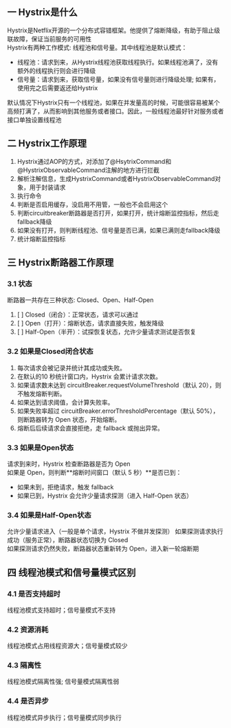## 一 Hystrix是什么
Hystrix是Netflix开源的一个分布式容错框架。他提供了熔断降级，有助于阻止级联故障，保证当前服务的可用性  
Hystrix有两种工作模式: 线程池和信号量。其中线程池是默认模式：  
* 线程池：请求到来，从Hystrix线程池获取线程执行。如果线程池满了，没有额外的线程执行则会进行降级
* 信号量：请求到来，获取信号量，如果没有信号量则进行降级处理; 如果有，使用完之后需要返还给Hystrix

默认情况下Hystrix只有一个线程池，如果在并发量高的时候，可能很容易被某个高频打满了，从而影响到其他服务或者接口。因此，一般线程池最好针对服务或者接口单独设置线程池  


## 二 Hystrix工作原理
1. Hystrix通过AOP的方式，对添加了@HsytrixCommand和@HystrixObservableCommand注解的地方进行拦截
2. 解析注解信息，生成HystrixCommand或者HystrixObservableCommand对象，用于封装请求
3. 执行命令
4. 判断是否启用缓存，没启用不用管，一般也不会启用这个
5. 判断circuitbreaker断路器是否打开，如果打开，统计熔断监控指标，然后走fallback降级
6. 如果没有打开，则判断线程池、信号量是否已满，如果已满则走fallback降级
7. 统计熔断监控指标

## 三 Hystrix断路器工作原理
### 3.1 状态
断路器一共存在三种状态: Closed、Open、Half-Open  
1. [ ] Closed（闭合）：正常状态，请求可以通过
2. [ ] Open（打开）：熔断状态，请求直接失败，触发降级
3. [ ] Half-Open（半开）：试探恢复状态，允许少量请求测试是否恢复

### 3.2 如果是Closed闭合状态
1. 每次请求会被记录并统计其成功或失败。
2. 在默认的10 秒统计窗口内，Hystrix 会累计请求次数。
3. 如果请求数未达到 circuitBreaker.requestVolumeThreshold（默认 20），则不触发熔断判断。
4. 如果达到请求阈值，会计算失败率。
5. 如果失败率超过 circuitBreaker.errorThresholdPercentage（默认 50%），则断路器转为 Open 状态，开始熔断。
6. 熔断后后续请求会直接拒绝，走 fallback 或抛出异常。

### 3.3 如果是Open状态
请求到来时，Hystrix 检查断路器是否为 Open  
如果是 Open，则判断**熔断时间窗口（默认 5 秒）**是否已到：  
* 如果未到，拒绝请求，触发 fallback
* 如果已到，Hystrix 会允许少量请求探测（进入 Half-Open 状态）

### 3.4 如果是Half-Open状态
允许少量请求进入（一般是单个请求，Hystrix 不做并发探测） 
如果探测请求执行成功（服务正常），断路器状态切换为 Closed  
如果探测请求仍然失败，断路器状态重新转为 Open，进入新一轮熔断期  



## 四 线程池模式和信号量模式区别
### 4.1 是否支持超时
线程池模式支持超时；信号量模式不支持  

### 4.2 资源消耗
线程池模式占用线程资源大；信号量模式较少  

### 4.3 隔离性
线程池模式隔离性强; 信号量模式隔离性弱   

### 4.4 是否异步
线程池模式异步执行；信号量模式同步执行  
